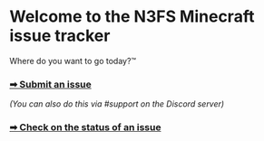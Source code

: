 # Welcome to the N3FS Minecraft issue tracker

Where do you want to go today?™ 

### [**➡ Submit an issue**](https://github.com/N3FS/issues/issues/new)  
*(You can also do this via #support on the Discord server)*

### [**➡ Check on the status of an issue**](https://github.com/N3FS/issues/projects/1)
